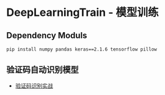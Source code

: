# DeepLearningTrain - 模型训练

## Dependency Moduls
```bash
pip install numpy pandas keras==2.1.6 tensorflow pillow
```

## 验证码自动识别模型
- [验证码识别实战](https://github.com/yorkLiu/DeepLearningTrain/tree/master/captchaModel)
